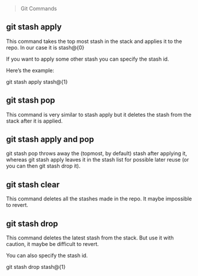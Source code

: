 >Git Commands

## git stash apply
This command takes the top most stash in the stack and applies it to the repo. In our case it is stash@{0}

If you want to apply some other stash you can specify the stash id.

Here’s the example:

git stash apply stash@{1}

## git stash pop
This command is very similar to stash apply but it deletes the stash from the stack after it is applied.

## git stash apply and pop
git stash pop throws away the (topmost, by default) stash after applying it, whereas git stash apply leaves it in the stash list for possible later reuse (or you can then git stash drop it).

## git stash clear
This command deletes all the stashes made in the repo. It maybe impossible to revert.

## git stash drop
This command deletes the latest stash from the stack. But use it with caution, it maybe be difficult to revert.

You can also specify the stash id.

git stash drop stash@{1}
